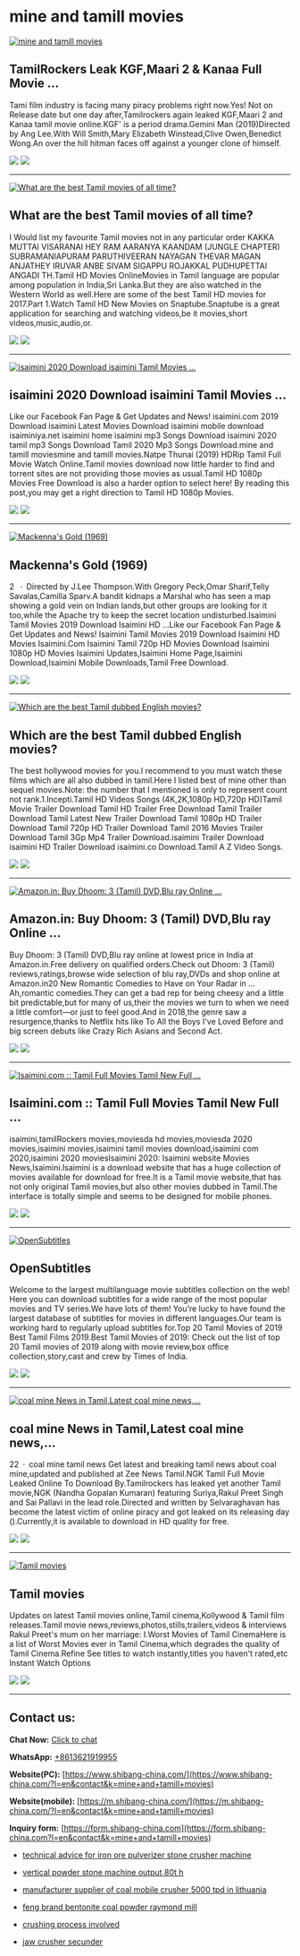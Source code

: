 # mine and tamill movies

<a href="https://swt.shibang-china.com/?l=en&img&k=mine+and+tamill+movies" target="_blank">![mine and tamill movies](http://static.shibang-china.com/all-800x300/51.jpg)</a>

## TamilRockers Leak KGF,Maari 2 &amp; Kanaa Full Movie …
Tami film industry is facing many piracy problems right now.Yes! Not on Release date but one day after,Tamilrockers again leaked KGF,Maari 2 and Kanaa tamil movie online.KGF' is a period drama.Gemini Man (2019)Directed by Ang Lee.With Will Smith,Mary Elizabeth Winstead,Clive Owen,Benedict Wong.An over the hill hitman faces off against a younger clone of himself.


<a href="https://whatsapp.shibangsoft.com/WhatsApp.php" target="_blank" title="WhatsApp">![](http://static.shibang-china.com/icon/whatsapp.png)</a> <a href="https://swt.shibang-china.com/?l=en&icon&k=mine+and+tamill+movies" target="_blank">![](http://static.shibang-china.com/icon/chat-en.png)</a>

---

<a href="https://swt.shibang-china.com/?l=en&img&k=mine+and+tamill+movies" target="_blank">![What are the best Tamil movies of all time?](http://static.shibang-china.com/all-800x300/1412.jpg)</a>

## What are the best Tamil movies of all time?
I Would list my favourite Tamil movies not in any particular order KAKKA MUTTAI VISARANAI HEY RAM AARANYA KAANDAM (JUNGLE CHAPTER) SUBRAMANIAPURAM PARUTHIVEERAN NAYAGAN THEVAR MAGAN ANJATHEY IRUVAR ANBE SIVAM SIGAPPU ROJAKKAL PUDHUPETTAI ANGADI TH.Tamil HD Movies OnlineMovies in Tamil language are popular among population in India,Sri Lanka.But they are also watched in the Western World as well.Here are some of the best Tamil HD movies for 2017.Part 1.Watch Tamil HD New Movies on Snaptube.Snaptube is a great application for searching and watching videos,be it movies,short videos,music,audio,or.


<a href="https://whatsapp.shibangsoft.com/WhatsApp.php" target="_blank" title="WhatsApp">![](http://static.shibang-china.com/icon/whatsapp.png)</a> <a href="https://swt.shibang-china.com/?l=en&icon&k=mine+and+tamill+movies" target="_blank">![](http://static.shibang-china.com/icon/chat-en.png)</a>

---

<a href="https://swt.shibang-china.com/?l=en&img&k=mine+and+tamill+movies" target="_blank">![isaimini 2020 Download isaimini Tamil Movies …](http://static.shibang-china.com/all-800x300/487.jpg)</a>

## isaimini 2020 Download isaimini Tamil Movies …
Like our Facebook Fan Page &amp; Get Updates and News! isaimini.com 2019 Download isaimini Latest Movies Download isaimini mobile download isaiminiya.net isaimini home isaimini mp3 Songs Download isaimini 2020 tamil mp3 Songs Download Tamil 2020 Mp3 Songs Download.mine and tamill moviesmine and tamill movies.Natpe Thunai (2019) HDRip Tamil Full Movie Watch Online.Tamil movies download now little harder to find and torrent sites are not providing those movies as usual.Tamil HD 1080p Movies Free Download is also a harder option to select here! By reading this post,you may get a right direction to Tamil HD 1080p Movies.


<a href="https://whatsapp.shibangsoft.com/WhatsApp.php" target="_blank" title="WhatsApp">![](http://static.shibang-china.com/icon/whatsapp.png)</a> <a href="https://swt.shibang-china.com/?l=en&icon&k=mine+and+tamill+movies" target="_blank">![](http://static.shibang-china.com/icon/chat-en.png)</a>

---

<a href="https://swt.shibang-china.com/?l=en&img&k=mine+and+tamill+movies" target="_blank">![Mackenna's Gold (1969)](http://static.shibang-china.com/all-800x300/595.jpg)</a>

## Mackenna's Gold (1969)
2 &ensp;&#0183;&ensp;Directed by J.Lee Thompson.With Gregory Peck,Omar Sharif,Telly Savalas,Camilla Sparv.A bandit kidnaps a Marshal who has seen a map showing a gold vein on Indian lands,but other groups are looking for it too,while the Apache try to keep the secret location undisturbed.Isaimini Tamil Movies 2019 Download Isaimini HD …Like our Facebook Fan Page &amp; Get Updates and News! Isaimini Tamil Movies 2019 Download Isaimini HD Movies Isaimini.Com Isaimini Tamil 720p HD Movies Download Isaimini 1080p HD Movies Isaimini Updates,Isaimini Home Page,Isaimini Download,Isaimini Mobile Downloads,Tamil Free Download.


<a href="https://whatsapp.shibangsoft.com/WhatsApp.php" target="_blank" title="WhatsApp">![](http://static.shibang-china.com/icon/whatsapp.png)</a> <a href="https://swt.shibang-china.com/?l=en&icon&k=mine+and+tamill+movies" target="_blank">![](http://static.shibang-china.com/icon/chat-en.png)</a>

---

<a href="https://swt.shibang-china.com/?l=en&img&k=mine+and+tamill+movies" target="_blank">![Which are the best Tamil dubbed English movies?](http://static.shibang-china.com/all-800x300/1124.jpg)</a>

## Which are the best Tamil dubbed English movies?
The best hollywood movies for you.I recommend to you must watch these films which are all also dubbed in tamil.Here I listed best of mine other than sequel movies.Note: the number that I mentioned is only to represent count not rank.1.Incepti.Tamil HD Videos Songs (4K,2K,1080p HD,720p HD)Tamil Movie Trailer Download Tamil HD Trailer Free Download Tamil Trailer Download Tamil Latest New Trailer Download Tamil 1080p HD Trailer Download Tamil 720p HD Trailer Download Tamil 2016 Movies Trailer Download Tamil 3Gp Mp4 Trailer Download.isaimini Trailer Download isaimini HD Trailer Download isaimini.co Download.Tamil A Z Video Songs.


<a href="https://whatsapp.shibangsoft.com/WhatsApp.php" target="_blank" title="WhatsApp">![](http://static.shibang-china.com/icon/whatsapp.png)</a> <a href="https://swt.shibang-china.com/?l=en&icon&k=mine+and+tamill+movies" target="_blank">![](http://static.shibang-china.com/icon/chat-en.png)</a>

---

<a href="https://swt.shibang-china.com/?l=en&img&k=mine+and+tamill+movies" target="_blank">![Amazon.in: Buy Dhoom: 3 (Tamil) DVD,Blu ray Online …](http://static.shibang-china.com/all-800x300/643.jpg)</a>

## Amazon.in: Buy Dhoom: 3 (Tamil) DVD,Blu ray Online …
Buy Dhoom: 3 (Tamil) DVD,Blu ray online at lowest price in India at Amazon.in.Free delivery on qualified orders.Check out Dhoom: 3 (Tamil) reviews,ratings,browse wide selection of blu ray,DVDs and shop online at Amazon.in20 New Romantic Comedies to Have on Your Radar in …Ah,romantic comedies.They can get a bad rep for being cheesy and a little bit predictable,but for many of us,their the movies we turn to when we need a little comfort—or just to feel good.And in 2018,the genre saw a resurgence,thanks to Netflix hits like To All the Boys I've Loved Before and big screen debuts like Crazy Rich Asians and Second Act.


<a href="https://whatsapp.shibangsoft.com/WhatsApp.php" target="_blank" title="WhatsApp">![](http://static.shibang-china.com/icon/whatsapp.png)</a> <a href="https://swt.shibang-china.com/?l=en&icon&k=mine+and+tamill+movies" target="_blank">![](http://static.shibang-china.com/icon/chat-en.png)</a>

---

<a href="https://swt.shibang-china.com/?l=en&img&k=mine+and+tamill+movies" target="_blank">![Isaimini.com :: Tamil Full Movies Tamil New Full …](http://static.shibang-china.com/all-800x300/1018.jpg)</a>

## Isaimini.com :: Tamil Full Movies Tamil New Full …
isaimini,tamilRockers movies,moviesda hd movies,moviesda 2020 movies,isaimini movies,isaimini tamil movies download,isaimini com 2020,isaimini 2020 moviesIsaimini 2020: Isaimini website Movies News,Isaimini.Isaimini is a download website that has a huge collection of movies available for download for free.It is a Tamil movie website,that has not only original Tamil movies,but also other movies dubbed in Tamil.The interface is totally simple and seems to be designed for mobile phones.


<a href="https://whatsapp.shibangsoft.com/WhatsApp.php" target="_blank" title="WhatsApp">![](http://static.shibang-china.com/icon/whatsapp.png)</a> <a href="https://swt.shibang-china.com/?l=en&icon&k=mine+and+tamill+movies" target="_blank">![](http://static.shibang-china.com/icon/chat-en.png)</a>

---

<a href="https://swt.shibang-china.com/?l=en&img&k=mine+and+tamill+movies" target="_blank">![OpenSubtitles](http://static.shibang-china.com/all-800x300/1115.jpg)</a>

## OpenSubtitles
Welcome to the largest multilanguage movie subtitles collection on the web! Here you can download subtitles for a wide range of the most popular movies and TV series.We have lots of them! You’re lucky to have found the largest database of subtitles for movies in different languages.Our team is working hard to regularly upload subtitles for.Top 20 Tamil Movies of 2019 Best Tamil Films 2019.Best Tamil Movies of 2019: Check out the list of top 20 Tamil movies of 2019 along with movie review,box office collection,story,cast and crew by Times of India.


<a href="https://whatsapp.shibangsoft.com/WhatsApp.php" target="_blank" title="WhatsApp">![](http://static.shibang-china.com/icon/whatsapp.png)</a> <a href="https://swt.shibang-china.com/?l=en&icon&k=mine+and+tamill+movies" target="_blank">![](http://static.shibang-china.com/icon/chat-en.png)</a>

---

<a href="https://swt.shibang-china.com/?l=en&img&k=mine+and+tamill+movies" target="_blank">![coal mine News in Tamil,Latest coal mine news,…](http://static.shibang-china.com/all-800x300/1187.jpg)</a>

## coal mine News in Tamil,Latest coal mine news,…
22&ensp;&#0183;&ensp;coal mine tamil news Get latest and breaking tamil news about coal mine,updated and published at Zee News Tamil.NGK Tamil Full Movie Leaked Online To Download By.Tamilrockers has leaked yet another Tamil movie,NGK (Nandha Gopalan Kumaran) featuring Suriya,Rakul Preet Singh and Sai Pallavi in the lead role.Directed and written by Selvaraghavan has become the latest victim of online piracy and got leaked on its releasing day ().Currently,it is available to download in HD quality for free.


<a href="https://whatsapp.shibangsoft.com/WhatsApp.php" target="_blank" title="WhatsApp">![](http://static.shibang-china.com/icon/whatsapp.png)</a> <a href="https://swt.shibang-china.com/?l=en&icon&k=mine+and+tamill+movies" target="_blank">![](http://static.shibang-china.com/icon/chat-en.png)</a>

---

<a href="https://swt.shibang-china.com/?l=en&img&k=mine+and+tamill+movies" target="_blank">![Tamil movies](http://static.shibang-china.com/all-800x300/159.jpg)</a>

## Tamil movies
Updates on latest Tamil movies online,Tamil cinema,Kollywood &amp; Tamil film releases.Tamil movie news,reviews,photos,stills,trailers,videos &amp; interviews Rakul Preet's mum on her marriage: I.Worst Movies of Tamil CinemaHere is a list of Worst Movies ever in Tamil Cinema,which degrades the quality of Tamil Cinema.Refine See titles to watch instantly,titles you haven't rated,etc Instant Watch Options


<a href="https://whatsapp.shibangsoft.com/WhatsApp.php" target="_blank" title="WhatsApp">![](http://static.shibang-china.com/icon/whatsapp.png)</a> <a href="https://swt.shibang-china.com/?l=en&icon&k=mine+and+tamill+movies" target="_blank">![](http://static.shibang-china.com/icon/chat-en.png)</a>

---
## Contact us:

**Chat Now:** [Click to chat](https://swt.shibang-china.com?l=en&contact&k=mine+and+tamill+movies)

**WhatsApp:**  [+8613621919955](https://whatsapp.shibangsoft.com/WhatsApp.php)

**Website(PC):** [https://www.shibang-china.com/](https://www.shibang-china.com/?l=en&contact&k=mine+and+tamill+movies)

**Website(mobile):** [https://m.shibang-china.com/](https://m.shibang-china.com/?l=en&contact&k=mine+and+tamill+movies)

**Inquiry form:** [https://form.shibang-china.com](https://form.shibang-china.com?l=en&contact&k=mine+and+tamill+movies)

* [technical advice for iron ore pulverizer stone crusher machine](../158/technical%20advice%20for%20iron%20ore%20pulverizer%20stone%20crusher%20machine.md)

* [vertical powder stone machine output 80t h](../153/vertical%20powder%20stone%20machine%20output%2080t%20h.md)

* [manufacturer supplier of coal mobile crusher 5000 tpd in lithuania](../151/manufacturer%20supplier%20of%20coal%20mobile%20crusher%205000%20tpd%20in%20lithuania.md)

* [feng brand bentonite coal powder raymond mill](../157/feng%20brand%20bentonite%20coal%20powder%20raymond%20mill.md)

* [crushing process involved](../151/crushing%20process%20involved.md)

* [jaw crusher secunder](../153/jaw%20crusher%20secunder.md)